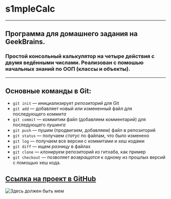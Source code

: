 # **s1mpleCalc**
---
## Программа для домашнего задания на GeekBrains. 
### Простой консольный калькулятор на четыре действия с двумя ведёнными числами. Реализован с помошью начальных знаний по ООП (классы и объекты).
---

## **Основные команды в Git:**
* `git init` — инициализирует *репозиторий* для Git
* `git add` — добавляет новый или измененный файл для последующего *коммита*
* `git commit` — коммитим файл (добавляем комментарий) для последующего *пушинга*
* `git push` — пушим (продвигаем, добавляем) файл в репозиторий
* `git status` — получаем *статус* по файлам, что было изменено
* `git log` — получаем все версии с коммитами и *хеш* кодами
* `git diff` — ищем *разницу* в файлах
* `git clone` — *клонируем* репозиторий из гитхаба, как пример
* `git checkout` — позволяет *возвращатся* к одному из прошлых версий с помощью хеш кода.

##
 [Ссылка на проект в GitHub](https://github.com/hayk4500/s1mpleCalc)
---
![Здесь должен быть мем](https://bestmemes.ucoz.net/_nw/23/00261721.jpg)